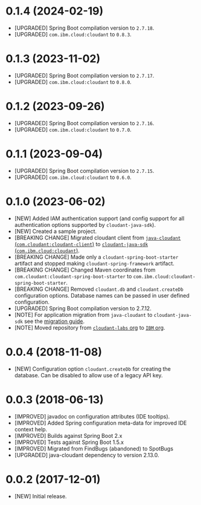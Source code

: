 # 0.1.4 (2024-02-19)
- [UPGRADED] Spring Boot compilation version to `2.7.18`.
- [UPGRADED] `com.ibm.cloud:cloudant` to `0.8.3`.

# 0.1.3 (2023-11-02)
- [UPGRADED] Spring Boot compilation version to `2.7.17`.
- [UPGRADED] `com.ibm.cloud:cloudant` to `0.8.0`.

# 0.1.2 (2023-09-26)
- [UPGRADED] Spring Boot compilation version to `2.7.16`.
- [UPGRADED] `com.ibm.cloud:cloudant` to `0.7.0`.

# 0.1.1 (2023-09-04)
- [UPGRADED] Spring Boot compilation version to `2.7.15`.
- [UPGRADED] `com.ibm.cloud:cloudant` to `0.6.0`.

# 0.1.0 (2023-06-02)
- [NEW] Added IAM authentication support (and config support for all authentication options supported by `cloudant-java-sdk`).
- [NEW] Created a sample project.
- [BREAKING CHANGE] Migrated cloudant client from [`java-cloudant` (`com.cloudant:cloudant-client`)](https://github.com/cloudant/java-cloudant) to [`cloudant-java-sdk` (`com.ibm.cloud:cloudant`)](https://github.com/IBM/cloudant-java-sdk/).
- [BREAKING CHANGE] Made only a `cloudant-spring-boot-starter` artifact and stopped making `cloudant-spring-framework` artifact.
- [BREAKING CHANGE] Changed Maven coordinates from `com.cloudant:cloudant-spring-boot-starter` to `com.ibm.cloud:cloudant-spring-boot-starter`.
- [BREAKING CHANGE] Removed `cloudant.db` and `cloudant.createDb` configuration options. Database names can be passed in user defined configuration.
- [UPGRADED] Spring Boot compilation version to 2.7.12.
- [NOTE] For application migration from `java-cloudant` to `cloudant-java-sdk` see the [migration guide](https://github.com/cloudant/java-cloudant/blob/6ea7fa2ff2a6245a05cc71d8856b3f89c2983d59/MIGRATION.md).
- [NOTE] Moved repository from [`cloudant-labs` org](https://github.com/cloudant-labs/cloudant-spring) to [`IBM` org](https://github.com/IBM/cloudant-spring).

# 0.0.4 (2018-11-08)
- [NEW] Configuration option `cloudant.createDb` for creating the database. Can be disabled to allow
 use of a legacy API key.

# 0.0.3 (2018-06-13)
- [IMPROVED] javadoc on configuration attributes (IDE tooltips).
- [IMPROVED] Added Spring configuration meta-data for improved IDE context help.
- [IMPROVED] Builds against Spring Boot 2.x
- [IMPROVED] Tests against Spring Boot 1.5.x
- [IMPROVED] Migrated from FindBugs (abandoned) to SpotBugs
- [UPGRADED] java-cloudant dependency to version 2.13.0.

# 0.0.2 (2017-12-01)
- [NEW] Initial release.
